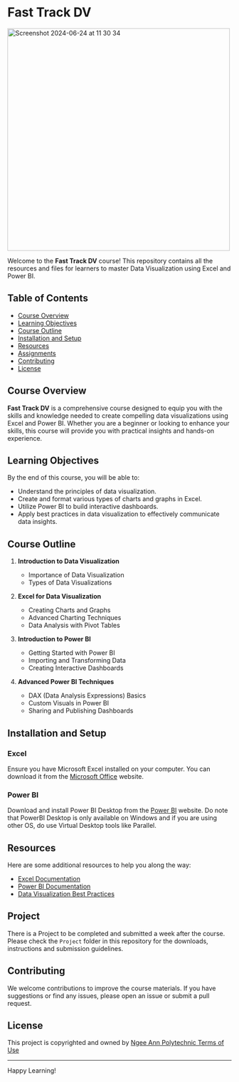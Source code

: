 # Fast Track DV
<img width="500" alt="Screenshot 2024-06-24 at 11 30 34" src="https://github.com/jimjiseek/FastTrackDV/assets/157090844/16840560-aa95-403f-b6db-7c1cba492ed8">

Welcome to the **Fast Track DV** course! This repository contains all the resources and files for learners to master Data Visualization using Excel and Power BI.

## Table of Contents

- [Course Overview](#course-overview)
- [Learning Objectives](#learning-objectives)
- [Course Outline](#course-outline)
- [Installation and Setup](#installation-and-setup)
- [Resources](#resources)
- [Assignments](#assignments)
- [Contributing](#contributing)
- [License](#license)

## Course Overview

**Fast Track DV** is a comprehensive course designed to equip you with the skills and knowledge needed to create compelling data visualizations using Excel and Power BI. Whether you are a beginner or looking to enhance your skills, this course will provide you with practical insights and hands-on experience.

## Learning Objectives

By the end of this course, you will be able to:
- Understand the principles of data visualization.
- Create and format various types of charts and graphs in Excel.
- Utilize Power BI to build interactive dashboards.
- Apply best practices in data visualization to effectively communicate data insights.

## Course Outline

1. **Introduction to Data Visualization**
   - Importance of Data Visualization
   - Types of Data Visualizations

2. **Excel for Data Visualization**
   - Creating Charts and Graphs
   - Advanced Charting Techniques
   - Data Analysis with Pivot Tables

3. **Introduction to Power BI**
   - Getting Started with Power BI
   - Importing and Transforming Data
   - Creating Interactive Dashboards

4. **Advanced Power BI Techniques**
   - DAX (Data Analysis Expressions) Basics
   - Custom Visuals in Power BI
   - Sharing and Publishing Dashboards

## Installation and Setup

### Excel

Ensure you have Microsoft Excel installed on your computer. You can download it from the [Microsoft Office](https://www.microsoft.com/microsoft-365/excel) website.

### Power BI

Download and install Power BI Desktop from the [Power BI](https://powerbi.microsoft.com/desktop/) website. Do note that PowerBI Desktop is only available on Windows and if you are using other OS, do use Virtual Desktop tools like Parallel.

## Resources

Here are some additional resources to help you along the way:
- [Excel Documentation](https://support.microsoft.com/excel)
- [Power BI Documentation](https://docs.microsoft.com/power-bi/)
- [Data Visualization Best Practices](https://www.tableau.com/learn/articles/data-visualization-best-practices)

## Project

There is a Project to be completed and submitted a week after the course. Please check the `Project` folder in this repository for the downloads, instructions and submission guidelines.

## Contributing

We welcome contributions to improve the course materials. If you have suggestions or find any issues, please open an issue or submit a pull request.

## License

This project is copyrighted and owned by [Ngee Ann Polytechnic Terms of Use](https://www.np.edu.sg/terms-of-use)

---

Happy Learning!

